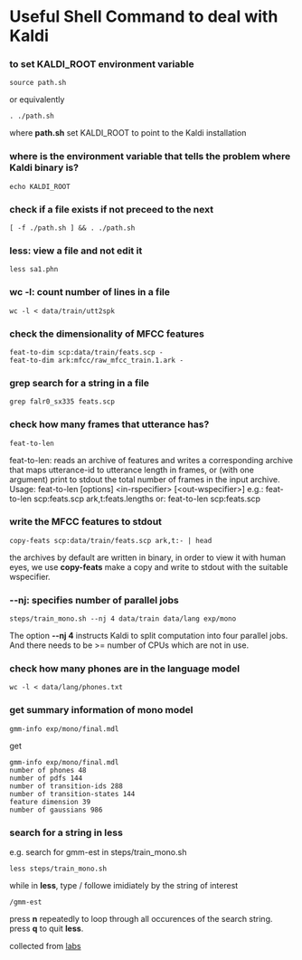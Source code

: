 # Useful Shell Command to deal with Kaldi

### to set KALDI_ROOT environment variable 
```
source path.sh
```
or equivalently
```
. ./path.sh
```
where **path.sh** set KALDI_ROOT to point to the Kaldi installation

### where is the environment variable that tells the problem where Kaldi binary is?
```
echo KALDI_ROOT
```

### check if a file exists if not preceed to the next
```
[ -f ./path.sh ] && . ./path.sh
```

### **less**: view a file and not edit it
```
less sa1.phn
```

### **wc -l**: count number of lines in a file
```
wc -l < data/train/utt2spk
```
### check the dimensionality of MFCC features
```
feat-to-dim scp:data/train/feats.scp -
feat-to-dim ark:mfcc/raw_mfcc_train.1.ark -
```

### **grep** search for a string in a file 
```
grep falr0_sx335 feats.scp 
```

### check how many frames that utterance has?
```
feat-to-len 
```
feat-to-len: reads an archive of features and writes a corresponding archive
that maps utterance-id to utterance length in frames, or (with
one argument) print to stdout the total number of frames in the
input archive.  
Usage: feat-to-len [options] \<in-rspecifier> [\<out-wspecifier>]
e.g.: feat-to-len scp:feats.scp ark,t:feats.lengths
or: feat-to-len scp:feats.scp  

### write the MFCC features to stdout 
```
copy-feats scp:data/train/feats.scp ark,t:- | head
```
the archives by default are written in binary, in order to view it with human eyes, we use **copy-feats** make a copy and write to stdout with the suitable wspecifier.   

### --nj: specifies number of parallel jobs
```
steps/train_mono.sh --nj 4 data/train data/lang exp/mono
```
The option **--nj 4** instructs Kaldi to split computation into four parallel jobs. And there needs to be >= number of CPUs which are not in use.   

### check how many phones are in the language model
```
wc -l < data/lang/phones.txt
```

### get summary information of mono model 
```
gmm-info exp/mono/final.mdl
```  
get
```
gmm-info exp/mono/final.mdl 
number of phones 48
number of pdfs 144
number of transition-ids 288
number of transition-states 144
feature dimension 39
number of gaussians 986
```

### search for a string in less
e.g. search for gmm-est in steps/train_mono.sh
```
less steps/train_mono.sh
```
while in **less**, type / followe imidiately by the string of interest
```
/gmm-est
```
press **n** repeatedly to loop through all occurences of the search string.  
press **q** to quit **less**.   


collected from [labs](https://www.inf.ed.ac.uk/teaching/courses/asr/2016-17/lab1.pdf)
